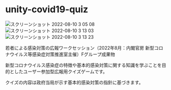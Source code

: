 # unity-covid19-quiz

![スクリーンショット 2022-08-10 3 05 08](https://user-images.githubusercontent.com/69742127/183727850-e99b5920-7111-460e-87e2-a4082db31c73.png) ![スクリーンショット 2022-08-10 3 13 03](https://user-images.githubusercontent.com/69742127/183729895-c53a6ad1-e602-458f-85af-c5a9e6ed391b.png) ![スクリーンショット 2022-08-10 3 13 23](https://user-images.githubusercontent.com/69742127/183729944-a3282ddc-d099-42a7-bb82-d5e668d687b1.png)


若者による感染対策の広報ワークセッション（2022年8月：内閣官房 新型コロナウイルス等感染症対策推進室主催）Fグループ成果物

新型コロナウイルス感染症の特徴や基本的感染対策に関する知識を学ぶことを目的としたユーザー参加型広報用クイズゲームです。

クイズの内容は政府当局が示す基本的感染対策の指針に基づきます。
